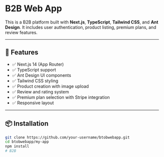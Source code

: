 # B2B Web App

This is a B2B platform built with **Next.js**, **TypeScript**, **Tailwind CSS**, and **Ant Design**. It includes user authentication, product listing, premium plans, and review features.

---

## 🚀 Features

- ✅ Next.js 14 (App Router)
- ✅ TypeScript support
- ✅ Ant Design UI components
- ✅ Tailwind CSS styling
- ✅ Product creation with image upload
- ✅ Review and rating system
- ✅ Premium plan selection with Stripe integration
- ✅ Responsive layout

---

## 📦 Installation

```bash
git clone https://github.com/your-username/btobwebapp.git
cd btobwebapp/my-app
npm install
# B2B
